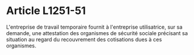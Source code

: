 # Article L1251-51

L'entreprise de travail temporaire fournit à l'entreprise utilisatrice, sur sa demande, une attestation des organismes de sécurité sociale précisant sa situation au regard du recouvrement des cotisations dues à ces organismes.